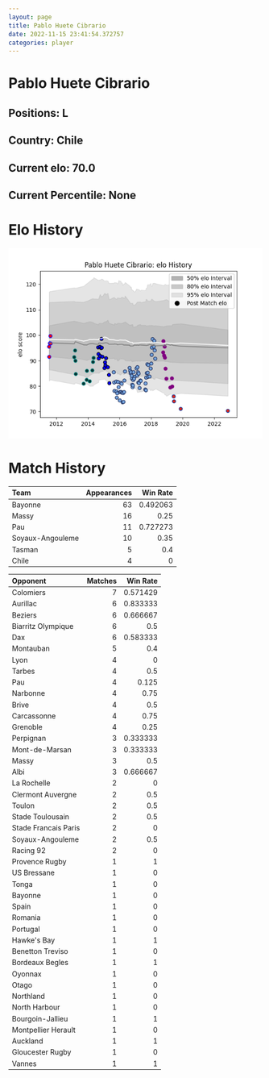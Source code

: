 ```yaml
---  
layout: page  
title: Pablo Huete Cibrario  
date: 2022-11-15 23:41:54.372757  
categories: player  
---
```

# Pablo Huete Cibrario

## Positions: L

## Country: Chile

## Current elo: 70.0

## Current Percentile: None

# Elo History


![elo history](history_PabloHueteCibrario.png)
# Match History


| Team             |   Appearances |   Win Rate |
|:-----------------|--------------:|-----------:|
| Bayonne          |            63 |   0.492063 |
| Massy            |            16 |   0.25     |
| Pau              |            11 |   0.727273 |
| Soyaux-Angouleme |            10 |   0.35     |
| Tasman           |             5 |   0.4      |
| Chile            |             4 |   0        |

| Opponent             |   Matches |   Win Rate |
|:---------------------|----------:|-----------:|
| Colomiers            |         7 |   0.571429 |
| Aurillac             |         6 |   0.833333 |
| Beziers              |         6 |   0.666667 |
| Biarritz Olympique   |         6 |   0.5      |
| Dax                  |         6 |   0.583333 |
| Montauban            |         5 |   0.4      |
| Lyon                 |         4 |   0        |
| Tarbes               |         4 |   0.5      |
| Pau                  |         4 |   0.125    |
| Narbonne             |         4 |   0.75     |
| Brive                |         4 |   0.5      |
| Carcassonne          |         4 |   0.75     |
| Grenoble             |         4 |   0.25     |
| Perpignan            |         3 |   0.333333 |
| Mont-de-Marsan       |         3 |   0.333333 |
| Massy                |         3 |   0.5      |
| Albi                 |         3 |   0.666667 |
| La Rochelle          |         2 |   0        |
| Clermont Auvergne    |         2 |   0.5      |
| Toulon               |         2 |   0.5      |
| Stade Toulousain     |         2 |   0.5      |
| Stade Francais Paris |         2 |   0        |
| Soyaux-Angouleme     |         2 |   0.5      |
| Racing 92            |         2 |   0        |
| Provence Rugby       |         1 |   1        |
| US Bressane          |         1 |   0        |
| Tonga                |         1 |   0        |
| Bayonne              |         1 |   0        |
| Spain                |         1 |   0        |
| Romania              |         1 |   0        |
| Portugal             |         1 |   0        |
| Hawke's Bay          |         1 |   1        |
| Benetton Treviso     |         1 |   0        |
| Bordeaux Begles      |         1 |   1        |
| Oyonnax              |         1 |   0        |
| Otago                |         1 |   0        |
| Northland            |         1 |   0        |
| North Harbour        |         1 |   0        |
| Bourgoin-Jallieu     |         1 |   1        |
| Montpellier Herault  |         1 |   0        |
| Auckland             |         1 |   1        |
| Gloucester Rugby     |         1 |   0        |
| Vannes               |         1 |   1        |